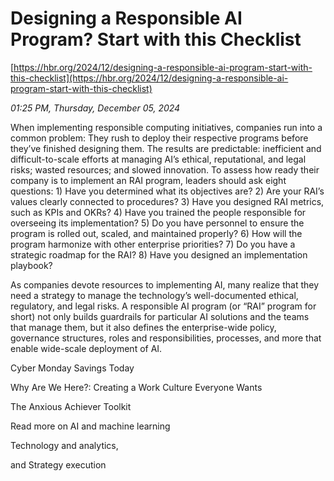 # Designing a Responsible AI Program? Start with this Checklist

[https://hbr.org/2024/12/designing-a-responsible-ai-program-start-with-this-checklist](https://hbr.org/2024/12/designing-a-responsible-ai-program-start-with-this-checklist)

*01:25 PM, Thursday, December 05, 2024*

When implementing responsible computing initiatives, companies run into a common problem: They rush to deploy their respective programs before they’ve finished designing them. The results are predictable: inefficient and difficult-to-scale efforts at managing AI’s ethical, reputational, and legal risks; wasted resources; and slowed innovation. To assess how ready their company is to implement an RAI program, leaders should ask eight questions: 1) Have you determined what its objectives are? 2) Are your RAI’s values clearly connected to procedures? 3) Have you designed RAI metrics, such as KPIs and OKRs? 4) Have you trained the people responsible for overseeing its implementation? 5) Do you have personnel to ensure the program is rolled out, scaled, and maintained properly? 6) How will the program harmonize with other enterprise priorities? 7) Do you have a strategic roadmap for the RAI? 8) Have you designed an implementation playbook?

As companies devote resources to implementing AI, many realize that they need a strategy to manage the technology’s well-documented ethical, regulatory, and legal risks. A responsible AI program (or “RAI” program for short) not only builds guardrails for particular AI solutions and the teams that manage them, but it also defines the enterprise-wide policy, governance structures, roles and responsibilities, processes, and more that enable wide-scale deployment of AI.

Cyber Monday Savings Today

Why Are We Here?: Creating a Work Culture Everyone Wants

The Anxious Achiever Toolkit

Read more on AI and machine learning

Technology and analytics,

and Strategy execution

